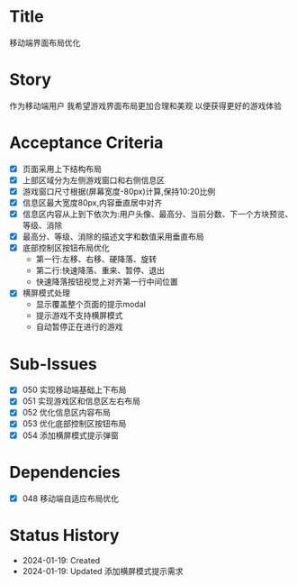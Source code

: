 # Title
移动端界面布局优化

# Story
作为移动端用户
我希望游戏界面布局更加合理和美观
以便获得更好的游戏体验

# Acceptance Criteria
- [x] 页面采用上下结构布局
- [x] 上部区域分为左侧游戏窗口和右侧信息区
- [x] 游戏窗口尺寸根据(屏幕宽度-80px)计算,保持10:20比例
- [x] 信息区最大宽度80px,内容垂直居中对齐
- [x] 信息区内容从上到下依次为:用户头像、最高分、当前分数、下一个方块预览、等级、消除
- [x] 最高分、等级、消除的描述文字和数值采用垂直布局
- [x] 底部控制区按钮布局优化
  - 第一行:左移、右移、硬降落、旋转
  - 第二行:快速降落、重来、暂停、退出
  - 快速降落按钮视觉上对齐第一行中间位置
- [x] 横屏模式处理
  - 显示覆盖整个页面的提示modal
  - 提示游戏不支持横屏模式
  - 自动暂停正在进行的游戏

# Sub-Issues
- [x] 050 实现移动端基础上下布局
- [x] 051 实现游戏区和信息区左右布局
- [x] 052 优化信息区内容布局
- [x] 053 优化底部控制区按钮布局
- [x] 054 添加横屏模式提示弹窗

# Dependencies
- [x] 048 移动端自适应布局优化

# Status History
- 2024-01-19: Created
- 2024-01-19: Updated 添加横屏模式提示需求
